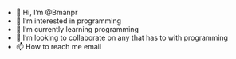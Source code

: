 - 👋 Hi, I’m @Bmanpr
- 👀 I’m interested in programming 
- 🌱 I’m currently learning programming 
- 💞️ I’m looking to collaborate on any that has to with programming 
- 📫 How to reach me email 

<!---
Bmanpr/Bmanpr is a ✨ special ✨ repository because its `README.md` (this file) appears on your GitHub profile.
You can click the Preview link to take a look at your changes.
--->
